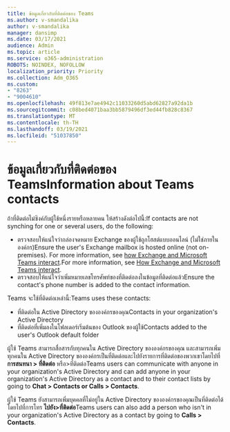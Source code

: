 ```yaml
---
title: ข้อมูลเกี่ยวกับที่ติดต่อของ Teams
ms.author: v-smandalika
author: v-smandalika
manager: dansimp
ms.date: 03/17/2021
audience: Admin
ms.topic: article
ms.service: o365-administration
ROBOTS: NOINDEX, NOFOLLOW
localization_priority: Priority
ms.collection: Adm_O365
ms.custom:
- "8263"
- "9004610"
ms.openlocfilehash: 49f813e7ae4942c11033260d5abd62827a92da1b
ms.sourcegitcommit: c08bed4071baa3bb5879496df3ed44fb828c8367
ms.translationtype: MT
ms.contentlocale: th-TH
ms.lasthandoff: 03/19/2021
ms.locfileid: "51037850"
---
```

# <a name="information-about-teams-contacts"></a><span data-ttu-id="6c6cb-102">ข้อมูลเกี่ยวกับที่ติดต่อของ Teams</span><span class="sxs-lookup"><span data-stu-id="6c6cb-102">Information about Teams contacts</span></span>

<span data-ttu-id="6c6cb-103">ถ้าที่ติดต่อไม่ซิงค์กับผู้ใช้หนึ่งรายหรือหลายคน ให้สร้างดังต่อไปนี้:</span><span class="sxs-lookup"><span data-stu-id="6c6cb-103">If contacts are not synching for one or several users, do the following:</span></span>
- <span data-ttu-id="6c6cb-104">ตรวจสอบให้แน่ใจว่ากล่องจดหมาย Exchange ของผู้ใช้ถูกโฮสต์แบบออนไลน์ (ไม่ใช่ภายในองค์กร)</span><span class="sxs-lookup"><span data-stu-id="6c6cb-104">Ensure the user's Exchange mailbox is hosted online (not on-premises).</span></span> <span data-ttu-id="6c6cb-105">For more information, see [how Exchange and Microsoft Teams interact](https://docs.microsoft.com/microsoftteams/exchange-teams-interact).</span><span class="sxs-lookup"><span data-stu-id="6c6cb-105">For more information, see [How Exchange and Microsoft Teams interact](https://docs.microsoft.com/microsoftteams/exchange-teams-interact).</span></span>
- <span data-ttu-id="6c6cb-106">ตรวจสอบให้แน่ใจว่าเพิ่มหมายเลขโทรศัพท์ของที่ติดต่อลงในข้อมูลที่ติดต่อแล้ว</span><span class="sxs-lookup"><span data-stu-id="6c6cb-106">Ensure the contact's phone number is added to the contact information.</span></span>

<span data-ttu-id="6c6cb-107">Teams จะใช้ที่ติดต่อเหล่านี้:</span><span class="sxs-lookup"><span data-stu-id="6c6cb-107">Teams uses these contacts:</span></span>

- <span data-ttu-id="6c6cb-108">ที่ติดต่อใน Active Directory ขององค์กรของคุณ</span><span class="sxs-lookup"><span data-stu-id="6c6cb-108">Contacts in your organization's Active Directory</span></span>
- <span data-ttu-id="6c6cb-109">ที่ติดต่อที่เพิ่มลงในโฟลเดอร์เริ่มต้นของ Outlook ของผู้ใช้</span><span class="sxs-lookup"><span data-stu-id="6c6cb-109">Contacts added to the user's Outlook default folder</span></span>

<span data-ttu-id="6c6cb-110">ผู้ใช้ Teams สามารถสื่อสารกับทุกคนใน Active Directory ขององค์กรของคุณ และสามารถเพิ่มทุกคนใน Active Directory ขององค์กรเป็นที่ติดต่อและไปยังรายการที่ติดต่อของพวกเขาโดยไปที่ **การสนทนา > ที่ติดต่อ** หรือ>ที่ติดต่อ</span><span class="sxs-lookup"><span data-stu-id="6c6cb-110">Teams users can communicate with anyone in your organization's Active Directory and can add anyone in your organization's Active Directory as a contact and to their contact lists by going to **Chat > Contacts or Calls > Contacts**.</span></span>

<span data-ttu-id="6c6cb-111">ผู้ใช้ Teams ยังสามารถเพิ่มบุคคลที่ไม่อยู่ใน Active Directory ขององค์กรของคุณเป็นที่ติดต่อได้โดยไปที่การโทร **ไปยัง>ที่ติดต่อ**</span><span class="sxs-lookup"><span data-stu-id="6c6cb-111">Teams users can also add a person who isn't in your organization's Active Directory as a contact by going to **Calls > Contacts**.</span></span>


